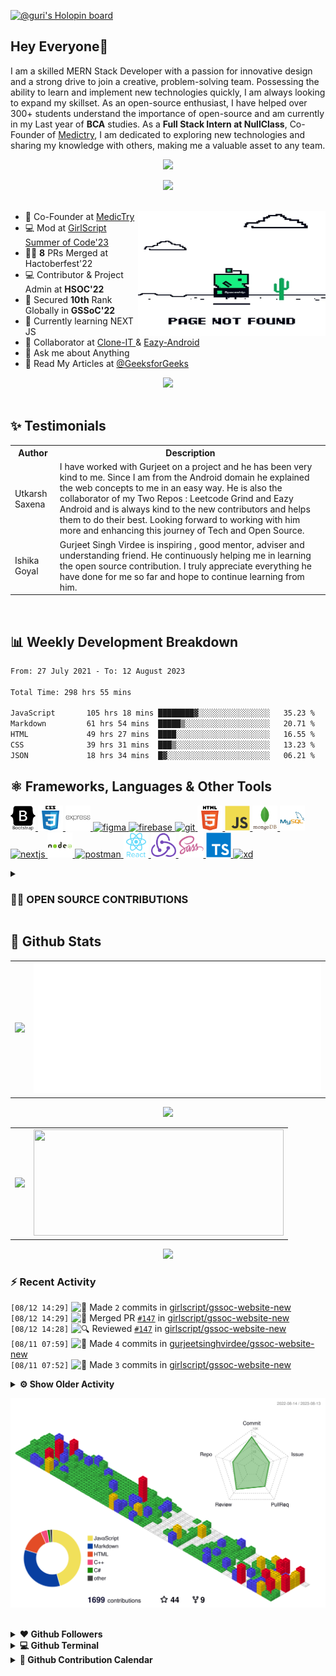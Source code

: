 [![@guri's Holopin board](https://holopin.io/api/user/board?user=guri)](https://holopin.io/@guri)

<!----------------------------------------------------------------ABOUT ME ----------------------------------------------------->

## Hey Everyone👋

I am a skilled MERN Stack Developer with a passion for innovative design and a strong drive to join a creative, problem-solving team. Possessing the ability to learn and implement new technologies quickly, I am always looking to expand my skillset. As an open-source enthusiast, I have helped over 300+ students understand the importance of open-source and am currently in my Last year of **BCA** studies. 
As a **Full Stack Intern at NullClass**, Co-Founder of [Medictry](https://www.linkedin.com/company/89489745), I am dedicated to exploring new technologies and sharing my knowledge with others, making me a valuable asset to any team.

<p align="center">
    <a href = "mailto: gurjeetsinghvirdee@gmail.com" target="_blank"><img src="https://img.shields.io/badge/gurjeetsinghvirdee@gmail.com-D74E43?style=for-the-badge&logo=gmail&logoColor=white"></a>
 </p>
 
<div align="center">
    <img src="https://api.visitorbadge.io/api/visitors?path=https%3A%2F%2Fgithub.com%2Fgurjeetsinghvirdee%2Fgurjeetsinghvirdee&label=VISITORS&labelColor=%23d9e3f0&countColor=%232ccce4"  width="150" />
</div>

<img src="https://www.animatedimages.org/data/media/562/animated-line-image-0111.gif" width="1000" height="2" />

<div>

<img align="right" height="200" width="300" src="https://raw.githubusercontent.com/gurjeetsinghvirdee/gurjeetsinghvirdee/main/giphy.webp" />
       <ul align="left">
            <li> 🏢 Co-Founder at <a href="https://www.linkedin.com/company/medictry/">MedicTry</a>
            <li> 💻 Mod at <a href="https://gssoc.girlscript.tech/"> GirlScript Summer of Code'23 </a></li>
            <li> 🧑‍💻 <strong>8</strong> PRs Merged at Hactoberfest'22 </li>
            <li> 💻 Contributor & Project Admin at <strong>HSOC'22</strong> </li>
            <li> 🎉 Secured <strong>10th</strong> Rank Globally in <strong>GSSoC'22</strong> </li>
            <li> 🏫 Currently learning NEXT JS </li>
            <li> 🤝 Collaborator at <a href="https://github.com/Rayman-Sodhi/Clone-IT"> Clone-IT </a> & <a href="https://github.com/utkarsh006/Eazy-Android"> Eazy-Android </a>
            </li>
            <li> 💬 Ask me about Anything </li>
            <li> 📕 Read My Articles at 
                <a href="https://auth.geeksforgeeks.org/user/gurjeetsinghvirdee/articles" target="_blank">@GeeksforGeeks</a>
            </li>
       </ul>  
</div>

<!--------------------------- Lanyard Profile--------------------------------->

<div align="center">        
    <a href="https://discord.com/users/916597112882495510"><img src="https://lanyard.cnrad.dev/api/916597112882495510" /></a>
</div>

<img src="https://www.animatedimages.org/data/media/562/animated-line-image-0111.gif" width="1000" height="2" />        
<!------------------------------------------TESTIMONIALS----------------------------------------------->
        
## ✨ Testimonials
        
<table>
  <tr>
    <th>Author</th>
    <th>Description</th>
  </tr>
  <tr>
    <td>Utkarsh Saxena</td>
    <td>I have worked with Gurjeet on a project and he has been very kind to me. Since I am from the Android domain he explained the web concepts to me in an easy way. He is also the collaborator of my Two Repos : Leetcode Grind and Eazy Android and is always kind to the new contributors and helps them to do their best. Looking forward to working with him more and enhancing this journey of Tech and Open Source.</td>
  </tr>
  <tr>
      <td>Ishika Goyal</td>
      <td>Gurjeet Singh Virdee is inspiring , good mentor, adviser and understanding friend. He continuously helping me in learning the open source contribution. I     truly appreciate everything he have done for me so far and hope to continue learning from him.</td>
  </tr>
</table>

<img src="https://www.animatedimages.org/data/media/562/animated-line-image-0111.gif" width="1000" height="2" />

<!-------------------------------------------------WAKA TIME---------------------------------------------------->

## 📊 Weekly Development Breakdown
  
<!--START_SECTION:waka-->

```txt
From: 27 July 2021 - To: 12 August 2023

Total Time: 298 hrs 55 mins

JavaScript       105 hrs 18 mins ████████▓░░░░░░░░░░░░░░░░   35.23 %
Markdown         61 hrs 54 mins  █████▒░░░░░░░░░░░░░░░░░░░   20.71 %
HTML             49 hrs 27 mins  ████░░░░░░░░░░░░░░░░░░░░░   16.55 %
CSS              39 hrs 31 mins  ███▒░░░░░░░░░░░░░░░░░░░░░   13.23 %
JSON             18 hrs 34 mins  █▓░░░░░░░░░░░░░░░░░░░░░░░   06.21 %
```

<!--END_SECTION:waka--> 

<!---------------------------------Frameworks, Languages & Other Tools ------------------------------------->        
        
## ⚛️ Frameworks, Languages & Other Tools        
 
<p align="left"> 
    <a href="https://getbootstrap.com" target="_blank" rel="noreferrer"> <img src="https://raw.githubusercontent.com/devicons/devicon/master/icons/bootstrap/bootstrap-plain-wordmark.svg" alt="bootstrap" width="40" height="40"/> 
    </a> 
    <a href="https://www.w3schools.com/css/" target="_blank" rel="noreferrer"> <img src="https://raw.githubusercontent.com/devicons/devicon/master/icons/css3/css3-original-wordmark.svg" alt="css3" width="40" height="40"/> 
    </a> 
    <a href="https://expressjs.com" target="_blank" rel="noreferrer"> <img src="https://raw.githubusercontent.com/devicons/devicon/master/icons/express/express-original-wordmark.svg" alt="express" width="40" height="40"/> 
    </a> 
    <a href="https://www.figma.com/" target="_blank" rel="noreferrer"> <img src="https://www.vectorlogo.zone/logos/figma/figma-icon.svg" alt="figma" width="40" height="40"/> 
    </a> <a href="https://firebase.google.com/" target="_blank" rel="noreferrer"> <img src="https://www.vectorlogo.zone/logos/firebase/firebase-icon.svg" alt="firebase" width="40" height="40"/> 
    </a> 
    <a href="https://git-scm.com/" target="_blank" rel="noreferrer"> <img src="https://www.vectorlogo.zone/logos/git-scm/git-scm-icon.svg" alt="git" width="40" height="40"/> 
    </a> 
    <a href="https://www.w3.org/html/" target="_blank" rel="noreferrer"> <img src="https://raw.githubusercontent.com/devicons/devicon/master/icons/html5/html5-original-wordmark.svg" alt="html5" width="40" height="40"/> 
    </a> 
    <a href="https://developer.mozilla.org/en-US/docs/Web/JavaScript" target="_blank" rel="noreferrer"> <img src="https://raw.githubusercontent.com/devicons/devicon/master/icons/javascript/javascript-original.svg" alt="javascript" width="40" height="40"/> 
    </a> 
    <a href="https://www.mongodb.com/" target="_blank" rel="noreferrer"> <img src="https://raw.githubusercontent.com/devicons/devicon/master/icons/mongodb/mongodb-original-wordmark.svg" alt="mongodb" width="40" height="40"/> 
    </a> 
    <a href="https://www.mysql.com/" target="_blank" rel="noreferrer"> <img src="https://raw.githubusercontent.com/devicons/devicon/master/icons/mysql/mysql-original-wordmark.svg" alt="mysql" width="40" height="40"/> 
    </a> 
    <a href="https://nextjs.org/" target="_blank" rel="noreferrer"> <img src="https://cdn.worldvectorlogo.com/logos/nextjs-2.svg" alt="nextjs" width="40" height="40"/> 
    </a> 
    <a href="https://nodejs.org" target="_blank" rel="noreferrer"> <img src="https://raw.githubusercontent.com/devicons/devicon/master/icons/nodejs/nodejs-original-wordmark.svg" alt="nodejs" width="40" height="40"/> 
    </a> 
    <a href="https://postman.com" target="_blank" rel="noreferrer"> <img src="https://www.vectorlogo.zone/logos/getpostman/getpostman-icon.svg" alt="postman" width="40" height="40"/> 
    </a> 
    <a href="https://reactjs.org/" target="_blank" rel="noreferrer"> <img src="https://raw.githubusercontent.com/devicons/devicon/master/icons/react/react-original-wordmark.svg" alt="react" width="40" height="40"/> 
    </a> 
    <a href="https://redux.js.org" target="_blank" rel="noreferrer"> <img src="https://raw.githubusercontent.com/devicons/devicon/master/icons/redux/redux-original.svg" alt="redux" width="40" height="40"/> 
    </a> 
    <a href="https://sass-lang.com" target="_blank" rel="noreferrer"> <img src="https://raw.githubusercontent.com/devicons/devicon/master/icons/sass/sass-original.svg" alt="sass" width="40" height="40"/> 
    </a> 
    <a href="https://www.typescriptlang.org/" target="_blank" rel="noreferrer"> <img src="https://raw.githubusercontent.com/devicons/devicon/master/icons/typescript/typescript-original.svg" alt="typescript" width="40" height="40"/> 
    </a> 
    <a href="https://www.adobe.com/products/xd.html" target="_blank" rel="noreferrer"> <img src="https://cdn.worldvectorlogo.com/logos/adobe-xd.svg" alt="xd" width="40" height="40"/> 
    </a> 
</p>

<!---------------------- OPEN SOURCE CONTRIBUTIONS ---------------------->
        
<details>
    <summary><h3> 👨‍💻 OPEN SOURCE CONTRIBUTIONS</h3></summary>  
    
|S.No.|Open Source Program |Duration| Contribution |Role|Rewards|
|---------|--------|-------|-------|----|-----|    
| 1. | GirlScript Summer Of Code 2022 | 1st Mar - 31st May 2022 | [Click Here](https://docs.google.com/document/d/15t_iThcyiNgIuAUmTJ9Utjy1ccxwTGZXy_0n8VYsHLE/edit?usp=sharing) | Contributor | [Link](https://drive.google.com/drive/folders/1gYYFepBLm09uATAZ9_Nh34opop_0nfCi?usp=sharing) |    
| 2. | GirlScript Summer Of Code 2022 | 1st Mar - 31st May 2022 | [Bundli-Frontend](https://github.com/Ayush7614/Bundli-Frontend) & [WebDev-ProjectKart](https://github.com/khushi-purwar/WebDev-ProjectKart) | Mentor | [Link](https://drive.google.com/drive/folders/1d0gDnPh8gR8qU61g-fWLEhahhshR8PXh?usp=sharing) |
| 3. | GirlScript Summer Of Code 2022 | 1st Mar - 31st July 2022 | Discord Moderator, Managing participants <br> activity through out the program. | Technical Team | T-Shirt [Link](https://drive.google.com/drive/folders/1B2jDXyXA-L-XXypvaNzrpXRTVY7GW-04?usp=sharing) |
| 4. | Hack Club RAIT | 1st July - 30st September 2022 | [Click Here](https://docs.google.com/document/d/1_ZutQmDbGkuFsbypF2oX_jbmFMf7OV-X4kr8xVs5J0w) | Contributor | [Link](https://drive.google.com/file/d/1Km6kXQU3NWr8OkWnaHB7-vLfEjhffplE/view?usp=sharing) |
| 5. | Hacktoberfest | 1st October - 31st October 2022 | [Click Here](https://docs.google.com/document/d/1mv27yGR7-SsIDOinqsYDnFutXHG49awhzvZYaEna3rM) | Contributor | T-Shirt & Stickers | 
| 6. | HyperEdge WOB'23 | 1st Feb - 1st May | Discord Moderator, Managing Leaderboard | Managing Team | - |
| 7. | GirlScript Summer Of Code 2023 | 6th May - 03 July | Jarvis - Decentralised Expense Tracker, GameZone | Mentor | - |
| 8. | GirlScript Summer Of Code 2023 | 29 May  - Present | Managing the activity of PA, Mentors & Contributors throughout the program | Discord Mod | - |
    
</details>

<!------------------------------------------------------------ GITHUB STATS ------------------------------------------------------------------------>
        
## 💫 Github Stats

<table>    
<tr>
  <td align="center">
    <img width="400" src="https://github-readme-streak-stats.herokuapp.com/?user=gurjeetsinghvirdee&theme=shades-of-purple&hide_border=true&border_radius=0&date_format=j%20M%5B%20Y%5D" />
  </td>
  <td align="center">
    <img src="https://github.com/gurjeetsinghvirdee/gurjeetsinghvirdee/blob/main/metrics.plugin.isocalendar.svg" />
  </td>
</tr>
</table>

<div align="center">
    <img width="600" src="https://github-profile-trophy.vercel.app/?username=gurjeetsinghvirdee&theme=shades-of-purple&column=5" /> 
</div>

<table>    
<tr>
  <td align="center">
    <img width="400" src="https://github-readme-stats.vercel.app/api?username=gurjeetsinghvirdee&show_icons=true&theme=shades-of-purple&include_all_commits=true" />
  </td>
  <td align="center">
    <img height="170" width="400" src="https://github-readme-stats.vercel.app/api/top-langs/?username=gurjeetsinghvirdee&layout=compact&theme=shades-of-purple&langs_count=15" /> 
  </td>
</tr>
</table>

<div align="center">
  <img src="https://github-readme-activity-graph.vercel.app/graph?username=gurjeetsinghvirdee&theme=synthwave-84&true&hide_border=true" />
</div>
        
### ⚡ Recent Activity     
        
<!--START_SECTION:activity-->  
`[08/12 14:29]` <img alt="📝" src="https://github.com/cheesits456/github-activity-readme/raw/master/icons/commit.png" align="top" height="18"> Made `2` commits in [girlscript/gssoc-website-new](https://github.com/girlscript/gssoc-website-new)  
`[08/12 14:29]` <img alt="🎉" src="https://github.com/cheesits456/github-activity-readme/raw/master/icons/merge.png" align="top" height="18"> Merged PR [`#147`](https://github.com//girlscript/gssoc-website-new/pull/147 '[2023] Final Leaderboard') in [girlscript/gssoc-website-new](https://github.com/girlscript/gssoc-website-new)  
`[08/12 14:28]` <img alt="🔍" src="https://github.com/cheesits456/github-activity-readme/raw/master/icons/review.png" align="top" height="18"> Reviewed [`#147`](https://github.com//girlscript/gssoc-website-new/pull/147 '[2023] Final Leaderboard') in [girlscript/gssoc-website-new](https://github.com/girlscript/gssoc-website-new)  
`[08/11 07:59]` <img alt="📝" src="https://github.com/cheesits456/github-activity-readme/raw/master/icons/commit.png" align="top" height="18"> Made `4` commits in [gurjeetsinghvirdee/gssoc-website-new](https://github.com/gurjeetsinghvirdee/gssoc-website-new)  
`[08/11 07:52]` <img alt="📝" src="https://github.com/cheesits456/github-activity-readme/raw/master/icons/commit.png" align="top" height="18"> Made `3` commits in [girlscript/gssoc-website-new](https://github.com/girlscript/gssoc-website-new)  

<details><summary><b> ⚙️ Show Older Activity</b></summary>

`[08/11 07:52]` <img alt="🎉" src="https://github.com/cheesits456/github-activity-readme/raw/master/icons/merge.png" align="top" height="18"> Merged PR [`#146`](https://github.com//girlscript/gssoc-website-new/pull/146 'Fetching PRs from json file ') in [girlscript/gssoc-website-new](https://github.com/girlscript/gssoc-website-new)  
`[08/11 07:52]` <img alt="✅" src="https://github.com/cheesits456/github-activity-readme/raw/master/icons/pr-open.png" align="top" height="18"> Opened PR [`#146`](https://github.com//girlscript/gssoc-website-new/pull/146 'Fetching PRs from json file ') in [girlscript/gssoc-website-new](https://github.com/girlscript/gssoc-website-new)  
`[08/11 07:51]` <img alt="📝" src="https://github.com/cheesits456/github-activity-readme/raw/master/icons/commit.png" align="top" height="18"> Made `1` commit in [gurjeetsinghvirdee/gssoc-website-new](https://github.com/gurjeetsinghvirdee/gssoc-website-new)  
`[08/11 07:45]` <img alt="📂" src="https://github.com/cheesits456/github-activity-readme/raw/master/icons/create-branch.png" align="top" height="18"> Created branch [`api`](https://github.com/gurjeetsinghvirdee/gssoc-website-new/tree/api) in [gurjeetsinghvirdee/gssoc-website-new](https://github.com/gurjeetsinghvirdee/gssoc-website-new)  
`[08/11 07:32]` <img alt="📝" src="https://github.com/cheesits456/github-activity-readme/raw/master/icons/commit.png" align="top" height="18"> Made `1` commit in [gurjeetsinghvirdee/gssoc-website-new](https://github.com/gurjeetsinghvirdee/gssoc-website-new)  
`[08/11 07:32]` <img alt="📝" src="https://github.com/cheesits456/github-activity-readme/raw/master/icons/commit.png" align="top" height="18"> Made `1` commit in [girlscript/gssoc-website-new](https://github.com/girlscript/gssoc-website-new)  
`[08/09 15:59]` <img alt="❗️" src="https://github.com/cheesits456/github-activity-readme/raw/master/icons/issue.png" align="top" height="18"> Closed issue [`#2852`](https://github.com//kunjgit/GameZone/issues/2852 '[New game]: card Game') in [kunjgit/GameZone](https://github.com/kunjgit/GameZone)  
`[08/09 15:55]` <img alt="🗣" src="https://github.com/cheesits456/github-activity-readme/raw/master/icons/comment.png" align="top" height="18"> Commented on [`#2856`](https://github.com//kunjgit/GameZone/issues/2856 'Game Addition') in [kunjgit/GameZone](https://github.com/kunjgit/GameZone)  
`[08/09 15:52]` <img alt="❗️" src="https://github.com/cheesits456/github-activity-readme/raw/master/icons/issue.png" align="top" height="18"> Closed issue [`#2854`](https://github.com//kunjgit/GameZone/issues/2854 '[New game]: mine-sweeper game') in [kunjgit/GameZone](https://github.com/kunjgit/GameZone)  
`[08/09 15:52]` <img alt="🎉" src="https://github.com/cheesits456/github-activity-readme/raw/master/icons/merge.png" align="top" height="18"> Merged PR [`#2855`](https://github.com//kunjgit/GameZone/pull/2855 'my mine sweeper game is added') in [kunjgit/GameZone](https://github.com/kunjgit/GameZone)  
`[08/09 15:52]` <img alt="📝" src="https://github.com/cheesits456/github-activity-readme/raw/master/icons/commit.png" align="top" height="18"> Made `2` commits in [kunjgit/GameZone](https://github.com/kunjgit/GameZone)  
`[08/09 15:46]` <img alt="🔍" src="https://github.com/cheesits456/github-activity-readme/raw/master/icons/review.png" align="top" height="18"> Reviewed [`#2855`](https://github.com//kunjgit/GameZone/pull/2855 'my mine sweeper game is added') in [kunjgit/GameZone](https://github.com/kunjgit/GameZone)  
`[08/09 15:41]` <img alt="🗣" src="https://github.com/cheesits456/github-activity-readme/raw/master/icons/comment.png" align="top" height="18"> Commented on [`#2856`](https://github.com//kunjgit/GameZone/issues/2856 'Game Addition') in [kunjgit/GameZone](https://github.com/kunjgit/GameZone)  
`[08/09 15:24]` <img alt="❌" src="https://github.com/cheesits456/github-activity-readme/raw/master/icons/pr-close.png" align="top" height="18"> Closed PR [`#2856`](https://github.com//kunjgit/GameZone/pull/2856 'Game Addition') in [kunjgit/GameZone](https://github.com/kunjgit/GameZone)  
`[08/09 15:23]` <img alt="🔍" src="https://github.com/cheesits456/github-activity-readme/raw/master/icons/review.png" align="top" height="18"> Reviewed [`#2856`](https://github.com//kunjgit/GameZone/pull/2856 'Game Addition') in [kunjgit/GameZone](https://github.com/kunjgit/GameZone)  
`[08/09 14:41]` <img alt="📝" src="https://github.com/cheesits456/github-activity-readme/raw/master/icons/commit.png" align="top" height="18"> Made `4` commits in [gurjeetsinghvirdee/gssoc-website-new](https://github.com/gurjeetsinghvirdee/gssoc-website-new)  
`[08/09 13:17]` <img alt="📝" src="https://github.com/cheesits456/github-activity-readme/raw/master/icons/commit.png" align="top" height="18"> Made `3` commits in [kunjgit/GameZone](https://github.com/kunjgit/GameZone)  
`[08/09 13:17]` <img alt="🎉" src="https://github.com/cheesits456/github-activity-readme/raw/master/icons/merge.png" align="top" height="18"> Merged PR [`#2833`](https://github.com//kunjgit/GameZone/pull/2833 'Added a new game called Crossy Road') in [kunjgit/GameZone](https://github.com/kunjgit/GameZone)  
`[08/09 13:17]` <img alt="❗️" src="https://github.com/cheesits456/github-activity-readme/raw/master/icons/issue.png" align="top" height="18"> Closed issue [`#2824`](https://github.com//kunjgit/GameZone/issues/2824 '[New game]: Crossy Road') in [kunjgit/GameZone](https://github.com/kunjgit/GameZone)  
`[08/09 11:26]` <img alt="❗️" src="https://github.com/cheesits456/github-activity-readme/raw/master/icons/issue.png" align="top" height="18"> Closed issue [`#2842`](https://github.com//kunjgit/GameZone/issues/2842 '[New game]: Test your brain') in [kunjgit/GameZone](https://github.com/kunjgit/GameZone)  
`[08/09 11:26]` <img alt="📝" src="https://github.com/cheesits456/github-activity-readme/raw/master/icons/commit.png" align="top" height="18"> Made `3` commits in [kunjgit/GameZone](https://github.com/kunjgit/GameZone)  
`[08/09 11:26]` <img alt="🎉" src="https://github.com/cheesits456/github-activity-readme/raw/master/icons/merge.png" align="top" height="18"> Merged PR [`#2843`](https://github.com//kunjgit/GameZone/pull/2843 'TEST YOUR BRAIN GAME IS ADDED') in [kunjgit/GameZone](https://github.com/kunjgit/GameZone)  
`[08/09 11:25]` <img alt="🔍" src="https://github.com/cheesits456/github-activity-readme/raw/master/icons/review.png" align="top" height="18"> Reviewed [`#2843`](https://github.com//kunjgit/GameZone/pull/2843 'TEST YOUR BRAIN GAME IS ADDED') in [kunjgit/GameZone](https://github.com/kunjgit/GameZone)  
`[08/09 11:08]` <img alt="📝" src="https://github.com/cheesits456/github-activity-readme/raw/master/icons/commit.png" align="top" height="18"> Made `1` commit in [girlscript/gssoc-website-new](https://github.com/girlscript/gssoc-website-new)  
`[08/09 10:56]` <img alt="❗️" src="https://github.com/cheesits456/github-activity-readme/raw/master/icons/issue.png" align="top" height="18"> Closed issue [`#2838`](https://github.com//kunjgit/GameZone/issues/2838 '[Enhancement]: MENJA game is not playable ') in [kunjgit/GameZone](https://github.com/kunjgit/GameZone)  
`[08/09 10:56]` <img alt="📝" src="https://github.com/cheesits456/github-activity-readme/raw/master/icons/commit.png" align="top" height="18"> Made `2` commits in [kunjgit/GameZone](https://github.com/kunjgit/GameZone)  
`[08/09 10:56]` <img alt="🎉" src="https://github.com/cheesits456/github-activity-readme/raw/master/icons/merge.png" align="top" height="18"> Merged PR [`#2841`](https://github.com//kunjgit/GameZone/pull/2841 'Resolved issue related to MENJA game') in [kunjgit/GameZone](https://github.com/kunjgit/GameZone)  
`[08/09 10:56]` <img alt="🔍" src="https://github.com/cheesits456/github-activity-readme/raw/master/icons/review.png" align="top" height="18"> Reviewed [`#2841`](https://github.com//kunjgit/GameZone/pull/2841 'Resolved issue related to MENJA game') in [kunjgit/GameZone](https://github.com/kunjgit/GameZone)  
`[08/09 10:55]` <img alt="❗️" src="https://github.com/cheesits456/github-activity-readme/raw/master/icons/issue.png" align="top" height="18"> Closed issue [`#2830`](https://github.com//kunjgit/GameZone/issues/2830 '[New game]: Candy Match Saga') in [kunjgit/GameZone](https://github.com/kunjgit/GameZone)  
`[08/09 10:55]` <img alt="📝" src="https://github.com/cheesits456/github-activity-readme/raw/master/icons/commit.png" align="top" height="18"> Made `3` commits in [kunjgit/GameZone](https://github.com/kunjgit/GameZone)  
`[08/09 10:55]` <img alt="🎉" src="https://github.com/cheesits456/github-activity-readme/raw/master/icons/merge.png" align="top" height="18"> Merged PR [`#2846`](https://github.com//kunjgit/GameZone/pull/2846 'Added Candy match saga game') in [kunjgit/GameZone](https://github.com/kunjgit/GameZone)  
`[08/09 10:54]` <img alt="🔍" src="https://github.com/cheesits456/github-activity-readme/raw/master/icons/review.png" align="top" height="18"> Reviewed [`#2846`](https://github.com//kunjgit/GameZone/pull/2846 'Added Candy match saga game') in [kunjgit/GameZone](https://github.com/kunjgit/GameZone)  
`[08/09 09:19]` <img alt="📝" src="https://github.com/cheesits456/github-activity-readme/raw/master/icons/commit.png" align="top" height="18"> Made `1` commit in [girlscript/gssoc-website-new](https://github.com/girlscript/gssoc-website-new)  
`[08/09 07:28]` <img alt="🗣" src="https://github.com/cheesits456/github-activity-readme/raw/master/icons/comment.png" align="top" height="18"> Commented on [`#2507`](https://github.com//pranjay-poddar/Dev-Geeks/issues/2507 'Improve the UI of the deployed website') in [pranjay-poddar/Dev-Geeks](https://github.com/pranjay-poddar/Dev-Geeks)  
`[08/09 07:11]` <img alt="🗣" src="https://github.com/cheesits456/github-activity-readme/raw/master/icons/comment.png" align="top" height="18"> Commented on [`#2507`](https://github.com//pranjay-poddar/Dev-Geeks/issues/2507 'Improve the UI of the deployed website') in [pranjay-poddar/Dev-Geeks](https://github.com/pranjay-poddar/Dev-Geeks)  
`[08/09 06:11]` <img alt="📝" src="https://github.com/cheesits456/github-activity-readme/raw/master/icons/commit.png" align="top" height="18"> Made `2` commits in [kunjgit/GameZone](https://github.com/kunjgit/GameZone)  
`[08/09 06:11]` <img alt="🎉" src="https://github.com/cheesits456/github-activity-readme/raw/master/icons/merge.png" align="top" height="18"> Merged PR [`#2832`](https://github.com//kunjgit/GameZone/pull/2832 'Resolving hover effect on gihub') in [kunjgit/GameZone](https://github.com/kunjgit/GameZone)  
`[08/09 06:11]` <img alt="🔍" src="https://github.com/cheesits456/github-activity-readme/raw/master/icons/review.png" align="top" height="18"> Reviewed [`#2832`](https://github.com//kunjgit/GameZone/pull/2832 'Resolving hover effect on gihub') in [kunjgit/GameZone](https://github.com/kunjgit/GameZone)  
`[08/09 06:10]` <img alt="📝" src="https://github.com/cheesits456/github-activity-readme/raw/master/icons/commit.png" align="top" height="18"> Made `7` commits in [kunjgit/GameZone](https://github.com/kunjgit/GameZone)  
`[08/09 06:10]` <img alt="❗️" src="https://github.com/cheesits456/github-activity-readme/raw/master/icons/issue.png" align="top" height="18"> Closed issue [`#2834`](https://github.com//kunjgit/GameZone/issues/2834 '[New game]: Numeral Whiz') in [kunjgit/GameZone](https://github.com/kunjgit/GameZone)  
`[08/09 06:10]` <img alt="🎉" src="https://github.com/cheesits456/github-activity-readme/raw/master/icons/merge.png" align="top" height="18"> Merged PR [`#2835`](https://github.com//kunjgit/GameZone/pull/2835 'added Numeral-Whiz') in [kunjgit/GameZone](https://github.com/kunjgit/GameZone)  
`[08/09 06:09]` <img alt="🔍" src="https://github.com/cheesits456/github-activity-readme/raw/master/icons/review.png" align="top" height="18"> Reviewed [`#2835`](https://github.com//kunjgit/GameZone/pull/2835 'added Numeral-Whiz') in [kunjgit/GameZone](https://github.com/kunjgit/GameZone)  
`[08/09 06:09]` <img alt="📝" src="https://github.com/cheesits456/github-activity-readme/raw/master/icons/commit.png" align="top" height="18"> Made `2` commits in [kunjgit/GameZone](https://github.com/kunjgit/GameZone)  
`[08/09 06:09]` <img alt="🎉" src="https://github.com/cheesits456/github-activity-readme/raw/master/icons/merge.png" align="top" height="18"> Merged PR [`#2809`](https://github.com//kunjgit/GameZone/pull/2809 'Fixed the Footer') in [kunjgit/GameZone](https://github.com/kunjgit/GameZone)  
`[08/09 06:08]` <img alt="❌" src="https://github.com/cheesits456/github-activity-readme/raw/master/icons/pr-close.png" align="top" height="18"> Reopened PR [`#2809`](https://github.com//kunjgit/GameZone/pull/2809 'Fixed the Footer') in [kunjgit/GameZone](https://github.com/kunjgit/GameZone)  
`[08/08 19:45]` <img alt="📝" src="https://github.com/cheesits456/github-activity-readme/raw/master/icons/commit.png" align="top" height="18"> Made `8` commits in [gurjeetsinghvirdee/gssoc-website-new](https://github.com/gurjeetsinghvirdee/gssoc-website-new)  
`[08/08 19:42]` <img alt="❗️" src="https://github.com/cheesits456/github-activity-readme/raw/master/icons/issue.png" align="top" height="18"> Closed issue [`#2272`](https://github.com//kunjgit/GameZone/issues/2272 '[New game]: Add "Tenzin Game" to the Repository') in [kunjgit/GameZone](https://github.com/kunjgit/GameZone)  
`[08/08 19:41]` <img alt="❗️" src="https://github.com/cheesits456/github-activity-readme/raw/master/icons/issue.png" align="top" height="18"> Closed issue [`#2381`](https://github.com//kunjgit/GameZone/issues/2381 '[New game]: Be with 1') in [kunjgit/GameZone](https://github.com/kunjgit/GameZone)  
`[08/08 19:41]` <img alt="❗️" src="https://github.com/cheesits456/github-activity-readme/raw/master/icons/issue.png" align="top" height="18"> Closed issue [`#2271`](https://github.com//kunjgit/GameZone/issues/2271 '[New game]: Space Invaders') in [kunjgit/GameZone](https://github.com/kunjgit/GameZone)  
`[08/08 19:40]` <img alt="❗️" src="https://github.com/cheesits456/github-activity-readme/raw/master/icons/issue.png" align="top" height="18"> Closed issue [`#2820`](https://github.com//kunjgit/GameZone/issues/2820 '[New game]: Typing Game') in [kunjgit/GameZone](https://github.com/kunjgit/GameZone)  
`[08/08 19:40]` <img alt="🗣" src="https://github.com/cheesits456/github-activity-readme/raw/master/icons/comment.png" align="top" height="18"> Commented on [`#2820`](https://github.com//kunjgit/GameZone/issues/2820 '[New game]: Typing Game') in [kunjgit/GameZone](https://github.com/kunjgit/GameZone)  
`[08/08 19:40]` <img alt="❗️" src="https://github.com/cheesits456/github-activity-readme/raw/master/icons/issue.png" align="top" height="18"> Closed issue [`#2813`](https://github.com//kunjgit/GameZone/issues/2813 '[New game]: Picture Puzzle Game') in [kunjgit/GameZone](https://github.com/kunjgit/GameZone)  
`[08/08 19:39]` <img alt="❗️" src="https://github.com/cheesits456/github-activity-readme/raw/master/icons/issue.png" align="top" height="18"> Closed issue [`#2804`](https://github.com//kunjgit/GameZone/issues/2804 '[New game]: Self Checker Game') in [kunjgit/GameZone](https://github.com/kunjgit/GameZone)  
`[08/08 19:39]` <img alt="❗️" src="https://github.com/cheesits456/github-activity-readme/raw/master/icons/issue.png" align="top" height="18"> Closed issue [`#2707`](https://github.com//kunjgit/GameZone/issues/2707 '[New game]: Claw Crane') in [kunjgit/GameZone](https://github.com/kunjgit/GameZone)  
`[08/08 19:39]` <img alt="📝" src="https://github.com/cheesits456/github-activity-readme/raw/master/icons/commit.png" align="top" height="18"> Made `2` commits in [kunjgit/GameZone](https://github.com/kunjgit/GameZone)  
`[08/08 19:39]` <img alt="🎉" src="https://github.com/cheesits456/github-activity-readme/raw/master/icons/merge.png" align="top" height="18"> Merged PR [`#2750`](https://github.com//kunjgit/GameZone/pull/2750 'New game Claw Crane added') in [kunjgit/GameZone](https://github.com/kunjgit/GameZone)  
`[08/08 19:38]` <img alt="🔍" src="https://github.com/cheesits456/github-activity-readme/raw/master/icons/review.png" align="top" height="18"> Reviewed [`#2750`](https://github.com//kunjgit/GameZone/pull/2750 'New game Claw Crane added') in [kunjgit/GameZone](https://github.com/kunjgit/GameZone)  
`[08/08 19:38]` <img alt="❌" src="https://github.com/cheesits456/github-activity-readme/raw/master/icons/pr-close.png" align="top" height="18"> Closed PR [`#2829`](https://github.com//kunjgit/GameZone/pull/2829 '[GSSoC\'23] Picture Puzzle Game ✔️') in [kunjgit/GameZone](https://github.com/kunjgit/GameZone)  
`[08/08 19:37]` <img alt="🔍" src="https://github.com/cheesits456/github-activity-readme/raw/master/icons/review.png" align="top" height="18"> Reviewed [`#2829`](https://github.com//kunjgit/GameZone/pull/2829 '[GSSoC\'23] Picture Puzzle Game ✔️') in [kunjgit/GameZone](https://github.com/kunjgit/GameZone)  
`[08/08 19:34]` <img alt="📝" src="https://github.com/cheesits456/github-activity-readme/raw/master/icons/commit.png" align="top" height="18"> Made `6` commits in [kunjgit/GameZone](https://github.com/kunjgit/GameZone)  
`[08/08 19:33]` <img alt="🎉" src="https://github.com/cheesits456/github-activity-readme/raw/master/icons/merge.png" align="top" height="18"> Merged PR [`#2822`](https://github.com//kunjgit/GameZone/pull/2822 'Added Typing game Issue #2820') in [kunjgit/GameZone](https://github.com/kunjgit/GameZone)  
`[08/08 19:30]` <img alt="🔍" src="https://github.com/cheesits456/github-activity-readme/raw/master/icons/review.png" align="top" height="18"> Reviewed [`#2822`](https://github.com//kunjgit/GameZone/pull/2822 'Added Typing game Issue #2820') in [kunjgit/GameZone](https://github.com/kunjgit/GameZone)  
`[08/08 19:29]` <img alt="📝" src="https://github.com/cheesits456/github-activity-readme/raw/master/icons/commit.png" align="top" height="18"> Made `28` commits in [Ishan-77/GameZone](https://github.com/Ishan-77/GameZone)  
`[08/08 19:28]` <img alt="🗣" src="https://github.com/cheesits456/github-activity-readme/raw/master/icons/comment.png" align="top" height="18"> Commented on [`#2822`](https://github.com//kunjgit/GameZone/issues/2822 'Added Typing game Issue #2820') in [kunjgit/GameZone](https://github.com/kunjgit/GameZone)  
`[08/08 19:27]` <img alt="🔍" src="https://github.com/cheesits456/github-activity-readme/raw/master/icons/review.png" align="top" height="18"> Reviewed [`#2822`](https://github.com//kunjgit/GameZone/pull/2822 'Added Typing game Issue #2820') in [kunjgit/GameZone](https://github.com/kunjgit/GameZone)  
`[08/08 19:26]` <img alt="📝" src="https://github.com/cheesits456/github-activity-readme/raw/master/icons/commit.png" align="top" height="18"> Made `3` commits in [kunjgit/GameZone](https://github.com/kunjgit/GameZone)  
`[08/08 19:26]` <img alt="❗️" src="https://github.com/cheesits456/github-activity-readme/raw/master/icons/issue.png" align="top" height="18"> Closed issue [`#2817`](https://github.com//kunjgit/GameZone/issues/2817 '[New game]: Word Quest ') in [kunjgit/GameZone](https://github.com/kunjgit/GameZone)  
`[08/08 19:26]` <img alt="🎉" src="https://github.com/cheesits456/github-activity-readme/raw/master/icons/merge.png" align="top" height="18"> Merged PR [`#2818`](https://github.com//kunjgit/GameZone/pull/2818 'witty_word_quest') in [kunjgit/GameZone](https://github.com/kunjgit/GameZone)  
`[08/08 19:25]` <img alt="🔍" src="https://github.com/cheesits456/github-activity-readme/raw/master/icons/review.png" align="top" height="18"> Reviewed [`#2818`](https://github.com//kunjgit/GameZone/pull/2818 'witty_word_quest') in [kunjgit/GameZone](https://github.com/kunjgit/GameZone)  
`[08/08 19:25]` <img alt="📝" src="https://github.com/cheesits456/github-activity-readme/raw/master/icons/commit.png" align="top" height="18"> Made `25` commits in [harshita-2003/GameZone](https://github.com/harshita-2003/GameZone)  
`[08/08 19:22]` <img alt="📝" src="https://github.com/cheesits456/github-activity-readme/raw/master/icons/commit.png" align="top" height="18"> Made `2` commits in [kunjgit/GameZone](https://github.com/kunjgit/GameZone)  
`[08/08 19:22]` <img alt="❗️" src="https://github.com/cheesits456/github-activity-readme/raw/master/icons/issue.png" align="top" height="18"> Closed issue [`#2812`](https://github.com//kunjgit/GameZone/issues/2812 '[Enhancement]: Enhancing Sciara of Colors Game') in [kunjgit/GameZone](https://github.com/kunjgit/GameZone)  
`[08/08 19:22]` <img alt="🎉" src="https://github.com/cheesits456/github-activity-readme/raw/master/icons/merge.png" align="top" height="18"> Merged PR [`#2815`](https://github.com//kunjgit/GameZone/pull/2815 'Changes in SCIARA OF COLORS Game') in [kunjgit/GameZone](https://github.com/kunjgit/GameZone)  
`[08/08 19:19]` <img alt="🔍" src="https://github.com/cheesits456/github-activity-readme/raw/master/icons/review.png" align="top" height="18"> Reviewed [`#2815`](https://github.com//kunjgit/GameZone/pull/2815 'Changes in SCIARA OF COLORS Game') in [kunjgit/GameZone](https://github.com/kunjgit/GameZone)  
`[08/08 19:13]` <img alt="📝" src="https://github.com/cheesits456/github-activity-readme/raw/master/icons/commit.png" align="top" height="18"> Made `4` commits in [kunjgit/GameZone](https://github.com/kunjgit/GameZone)  
`[08/08 19:13]` <img alt="❗️" src="https://github.com/cheesits456/github-activity-readme/raw/master/icons/issue.png" align="top" height="18"> Closed issue [`#2734`](https://github.com//kunjgit/GameZone/issues/2734 '[New game]: CSS crossword') in [kunjgit/GameZone](https://github.com/kunjgit/GameZone)  
`[08/08 19:13]` <img alt="🎉" src="https://github.com/cheesits456/github-activity-readme/raw/master/icons/merge.png" align="top" height="18"> Merged PR [`#2810`](https://github.com//kunjgit/GameZone/pull/2810 'New game CSS Crossword added') in [kunjgit/GameZone](https://github.com/kunjgit/GameZone)  
`[08/08 19:13]` <img alt="📝" src="https://github.com/cheesits456/github-activity-readme/raw/master/icons/commit.png" align="top" height="18"> Made `19` commits in [KanchandeepK/GameZone](https://github.com/KanchandeepK/GameZone)  
`[08/08 19:12]` <img alt="🔍" src="https://github.com/cheesits456/github-activity-readme/raw/master/icons/review.png" align="top" height="18"> Reviewed [`#2810`](https://github.com//kunjgit/GameZone/pull/2810 'New game CSS Crossword added') in [kunjgit/GameZone](https://github.com/kunjgit/GameZone)  
`[08/08 19:01]` <img alt="❗️" src="https://github.com/cheesits456/github-activity-readme/raw/master/icons/issue.png" align="top" height="18"> Closed issue [`#2806`](https://github.com//kunjgit/GameZone/issues/2806 '[New game]: Start Reactor game') in [kunjgit/GameZone](https://github.com/kunjgit/GameZone)  
`[08/08 19:01]` <img alt="❌" src="https://github.com/cheesits456/github-activity-readme/raw/master/icons/pr-close.png" align="top" height="18"> Closed PR [`#2807`](https://github.com//kunjgit/GameZone/pull/2807 'Added Start Reactor game #2806') in [kunjgit/GameZone](https://github.com/kunjgit/GameZone)  
`[08/08 19:00]` <img alt="🔍" src="https://github.com/cheesits456/github-activity-readme/raw/master/icons/review.png" align="top" height="18"> Reviewed [`#2807`](https://github.com//kunjgit/GameZone/pull/2807 'Added Start Reactor game #2806') in [kunjgit/GameZone](https://github.com/kunjgit/GameZone)  
`[08/08 19:00]` <img alt="🔍" src="https://github.com/cheesits456/github-activity-readme/raw/master/icons/review.png" align="top" height="18"> Reviewed [`#2807`](https://github.com//kunjgit/GameZone/pull/2807 'Added Start Reactor game #2806') in [kunjgit/GameZone](https://github.com/kunjgit/GameZone)  
`[08/08 18:54]` <img alt="🎉" src="https://github.com/cheesits456/github-activity-readme/raw/master/icons/merge.png" align="top" height="18"> Merged PR [`#2808`](https://github.com//kunjgit/GameZone/pull/2808 'Flip Coin') in [kunjgit/GameZone](https://github.com/kunjgit/GameZone)  
`[08/08 18:54]` <img alt="📝" src="https://github.com/cheesits456/github-activity-readme/raw/master/icons/commit.png" align="top" height="18"> Made `3` commits in [kunjgit/GameZone](https://github.com/kunjgit/GameZone)  
`[08/08 18:54]` <img alt="❗️" src="https://github.com/cheesits456/github-activity-readme/raw/master/icons/issue.png" align="top" height="18"> Closed issue [`#2802`](https://github.com//kunjgit/GameZone/issues/2802 '[New game]: Flip the coin') in [kunjgit/GameZone](https://github.com/kunjgit/GameZone)  
`[08/08 18:53]` <img alt="🔍" src="https://github.com/cheesits456/github-activity-readme/raw/master/icons/review.png" align="top" height="18"> Reviewed [`#2808`](https://github.com//kunjgit/GameZone/pull/2808 'Flip Coin') in [kunjgit/GameZone](https://github.com/kunjgit/GameZone)  
`[08/08 18:53]` <img alt="❗️" src="https://github.com/cheesits456/github-activity-readme/raw/master/icons/issue.png" align="top" height="18"> Closed issue [`#2788`](https://github.com//kunjgit/GameZone/issues/2788 '[Bug]: Fixing the footer') in [kunjgit/GameZone](https://github.com/kunjgit/GameZone)  
`[08/08 18:52]` <img alt="❌" src="https://github.com/cheesits456/github-activity-readme/raw/master/icons/pr-close.png" align="top" height="18"> Closed PR [`#2809`](https://github.com//kunjgit/GameZone/pull/2809 'Fixed the Footer') in [kunjgit/GameZone](https://github.com/kunjgit/GameZone)  
`[08/08 18:52]` <img alt="🗣" src="https://github.com/cheesits456/github-activity-readme/raw/master/icons/comment.png" align="top" height="18"> Commented on [`#2809`](https://github.com//kunjgit/GameZone/issues/2809 'Fixed the Footer') in [kunjgit/GameZone](https://github.com/kunjgit/GameZone)  
`[08/08 18:43]` <img alt="🗣" src="https://github.com/cheesits456/github-activity-readme/raw/master/icons/comment.png" align="top" height="18"> Commented on [`#2829`](https://github.com//kunjgit/GameZone/issues/2829 '[GSSoC\'23] Picture Puzzle Game ✔️') in [kunjgit/GameZone](https://github.com/kunjgit/GameZone)  
`[08/08 17:52]` <img alt="🎉" src="https://github.com/cheesits456/github-activity-readme/raw/master/icons/merge.png" align="top" height="18"> Merged PR [`#2823`](https://github.com//kunjgit/GameZone/pull/2823 'Add New Game') in [kunjgit/GameZone](https://github.com/kunjgit/GameZone)  
`[08/08 17:52]` <img alt="📝" src="https://github.com/cheesits456/github-activity-readme/raw/master/icons/commit.png" align="top" height="18"> Made `3` commits in [kunjgit/GameZone](https://github.com/kunjgit/GameZone)  
`[08/08 17:52]` <img alt="❗️" src="https://github.com/cheesits456/github-activity-readme/raw/master/icons/issue.png" align="top" height="18"> Closed issue [`#2819`](https://github.com//kunjgit/GameZone/issues/2819 '[New game]: CSS Select') in [kunjgit/GameZone](https://github.com/kunjgit/GameZone)  
`[08/08 17:51]` <img alt="📝" src="https://github.com/cheesits456/github-activity-readme/raw/master/icons/commit.png" align="top" height="18"> Made `13` commits in [Sriparno08/GameZone](https://github.com/Sriparno08/GameZone)  
`[08/08 17:51]` <img alt="📝" src="https://github.com/cheesits456/github-activity-readme/raw/master/icons/commit.png" align="top" height="18"> Made `5` commits in [kunjgit/GameZone](https://github.com/kunjgit/GameZone)  
`[08/08 17:51]` <img alt="❗️" src="https://github.com/cheesits456/github-activity-readme/raw/master/icons/issue.png" align="top" height="18"> Closed issue [`#2679`](https://github.com//kunjgit/GameZone/issues/2679 '[New game]: Squid game') in [kunjgit/GameZone](https://github.com/kunjgit/GameZone)  
`[08/08 17:51]` <img alt="🎉" src="https://github.com/cheesits456/github-activity-readme/raw/master/icons/merge.png" align="top" height="18"> Merged PR [`#2827`](https://github.com//kunjgit/GameZone/pull/2827 'New Game') in [kunjgit/GameZone](https://github.com/kunjgit/GameZone)  
`[08/08 17:14]` <img alt="❌" src="https://github.com/cheesits456/github-activity-readme/raw/master/icons/pr-close.png" align="top" height="18"> Closed PR [`#2805`](https://github.com//kunjgit/GameZone/pull/2805 'Added Self-Checkers-Game') in [kunjgit/GameZone](https://github.com/kunjgit/GameZone)  
`[08/08 17:14]` <img alt="🔍" src="https://github.com/cheesits456/github-activity-readme/raw/master/icons/review.png" align="top" height="18"> Reviewed [`#2805`](https://github.com//kunjgit/GameZone/pull/2805 'Added Self-Checkers-Game') in [kunjgit/GameZone](https://github.com/kunjgit/GameZone)  
`[08/08 17:07]` <img alt="🔍" src="https://github.com/cheesits456/github-activity-readme/raw/master/icons/review.png" align="top" height="18"> Reviewed [`#2805`](https://github.com//kunjgit/GameZone/pull/2805 'Added Self-Checkers-Game') in [kunjgit/GameZone](https://github.com/kunjgit/GameZone)  
`[08/08 17:07]` <img alt="📝" src="https://github.com/cheesits456/github-activity-readme/raw/master/icons/commit.png" align="top" height="18"> Made `8` commits in [sujanrupu/GameZone](https://github.com/sujanrupu/GameZone)  
`[08/08 17:04]` <img alt="❗️" src="https://github.com/cheesits456/github-activity-readme/raw/master/icons/issue.png" align="top" height="18"> Closed issue [`#2721`](https://github.com//kunjgit/GameZone/issues/2721 '[New game]: Rocket Game') in [kunjgit/GameZone](https://github.com/kunjgit/GameZone)  
`[08/08 17:04]` <img alt="📝" src="https://github.com/cheesits456/github-activity-readme/raw/master/icons/commit.png" align="top" height="18"> Made `7` commits in [kunjgit/GameZone](https://github.com/kunjgit/GameZone)  
`[08/08 17:04]` <img alt="🎉" src="https://github.com/cheesits456/github-activity-readme/raw/master/icons/merge.png" align="top" height="18"> Merged PR [`#2796`](https://github.com//kunjgit/GameZone/pull/2796 'Kunjgit/#2721') in [kunjgit/GameZone](https://github.com/kunjgit/GameZone)  
`[08/08 17:04]` <img alt="🔍" src="https://github.com/cheesits456/github-activity-readme/raw/master/icons/review.png" align="top" height="18"> Reviewed [`#2796`](https://github.com//kunjgit/GameZone/pull/2796 'Kunjgit/#2721') in [kunjgit/GameZone](https://github.com/kunjgit/GameZone)  
`[08/07 19:02]` <img alt="📝" src="https://github.com/cheesits456/github-activity-readme/raw/master/icons/commit.png" align="top" height="18"> Made `4` commits in [kunjgit/GameZone](https://github.com/kunjgit/GameZone)  
`[08/07 19:02]` <img alt="❗️" src="https://github.com/cheesits456/github-activity-readme/raw/master/icons/issue.png" align="top" height="18"> Closed issue [`#2798`](https://github.com//kunjgit/GameZone/issues/2798 '[New game]: Find Extra Cube Game') in [kunjgit/GameZone](https://github.com/kunjgit/GameZone)  
`[08/07 19:02]` <img alt="🎉" src="https://github.com/cheesits456/github-activity-readme/raw/master/icons/merge.png" align="top" height="18"> Merged PR [`#2800`](https://github.com//kunjgit/GameZone/pull/2800 '[GSSoC\'23] Find Extra Cube Game ✔️') in [kunjgit/GameZone](https://github.com/kunjgit/GameZone)  
`[08/07 19:02]` <img alt="🔍" src="https://github.com/cheesits456/github-activity-readme/raw/master/icons/review.png" align="top" height="18"> Reviewed [`#2800`](https://github.com//kunjgit/GameZone/pull/2800 '[GSSoC\'23] Find Extra Cube Game ✔️') in [kunjgit/GameZone](https://github.com/kunjgit/GameZone)  
`[08/07 19:02]` <img alt="📝" src="https://github.com/cheesits456/github-activity-readme/raw/master/icons/commit.png" align="top" height="18"> Made `10` commits in [Avdhesh-Varshney/GameZone](https://github.com/Avdhesh-Varshney/GameZone)  
`[08/07 19:01]` <img alt="📝" src="https://github.com/cheesits456/github-activity-readme/raw/master/icons/commit.png" align="top" height="18"> Made `9` commits in [kunjgit/GameZone](https://github.com/kunjgit/GameZone)  
`[08/07 19:01]` <img alt="🎉" src="https://github.com/cheesits456/github-activity-readme/raw/master/icons/merge.png" align="top" height="18"> Merged PR [`#2790`](https://github.com//kunjgit/GameZone/pull/2790 'Pathplex game added') in [kunjgit/GameZone](https://github.com/kunjgit/GameZone)  
`[08/07 19:01]` <img alt="❗️" src="https://github.com/cheesits456/github-activity-readme/raw/master/icons/issue.png" align="top" height="18"> Closed issue [`#2789`](https://github.com//kunjgit/GameZone/issues/2789 '[New game]: PathPlex') in [kunjgit/GameZone](https://github.com/kunjgit/GameZone)  
`[08/07 19:00]` <img alt="🔍" src="https://github.com/cheesits456/github-activity-readme/raw/master/icons/review.png" align="top" height="18"> Reviewed [`#2790`](https://github.com//kunjgit/GameZone/pull/2790 'Pathplex game added') in [kunjgit/GameZone](https://github.com/kunjgit/GameZone)  
`[08/07 17:38]` <img alt="🎉" src="https://github.com/cheesits456/github-activity-readme/raw/master/icons/merge.png" align="top" height="18"> Merged PR [`#2787`](https://github.com//kunjgit/GameZone/pull/2787 'Added 3d Snake Game') in [kunjgit/GameZone](https://github.com/kunjgit/GameZone)  
`[08/07 17:38]` <img alt="📝" src="https://github.com/cheesits456/github-activity-readme/raw/master/icons/commit.png" align="top" height="18"> Made `6` commits in [kunjgit/GameZone](https://github.com/kunjgit/GameZone)  
`[08/07 17:38]` <img alt="❗️" src="https://github.com/cheesits456/github-activity-readme/raw/master/icons/issue.png" align="top" height="18"> Closed issue [`#2786`](https://github.com//kunjgit/GameZone/issues/2786 '[New game]: 3D Snake') in [kunjgit/GameZone](https://github.com/kunjgit/GameZone)  
`[08/07 17:37]` <img alt="🔍" src="https://github.com/cheesits456/github-activity-readme/raw/master/icons/review.png" align="top" height="18"> Reviewed [`#2787`](https://github.com//kunjgit/GameZone/pull/2787 'Added 3d Snake Game') in [kunjgit/GameZone](https://github.com/kunjgit/GameZone)  
`[08/07 17:37]` <img alt="📝" src="https://github.com/cheesits456/github-activity-readme/raw/master/icons/commit.png" align="top" height="18"> Made `7` commits in [sujanrupu/GameZone](https://github.com/sujanrupu/GameZone)  
`[08/07 17:34]` <img alt="🎉" src="https://github.com/cheesits456/github-activity-readme/raw/master/icons/merge.png" align="top" height="18"> Merged PR [`#2803`](https://github.com//kunjgit/GameZone/pull/2803 'Changes in Typing Speed Test Game') in [kunjgit/GameZone](https://github.com/kunjgit/GameZone)  
`[08/07 17:34]` <img alt="📝" src="https://github.com/cheesits456/github-activity-readme/raw/master/icons/commit.png" align="top" height="18"> Made `2` commits in [kunjgit/GameZone](https://github.com/kunjgit/GameZone)  
`[08/07 17:34]` <img alt="❗️" src="https://github.com/cheesits456/github-activity-readme/raw/master/icons/issue.png" align="top" height="18"> Closed issue [`#2801`](https://github.com//kunjgit/GameZone/issues/2801 '[Enhancement]: Typing Speed Test') in [kunjgit/GameZone](https://github.com/kunjgit/GameZone)  
`[08/07 17:33]` <img alt="🔍" src="https://github.com/cheesits456/github-activity-readme/raw/master/icons/review.png" align="top" height="18"> Reviewed [`#2803`](https://github.com//kunjgit/GameZone/pull/2803 'Changes in Typing Speed Test Game') in [kunjgit/GameZone](https://github.com/kunjgit/GameZone)  
`[08/07 17:32]` <img alt="🎉" src="https://github.com/cheesits456/github-activity-readme/raw/master/icons/merge.png" align="top" height="18"> Merged PR [`#2785`](https://github.com//kunjgit/GameZone/pull/2785 'Added a new game called Rocket Showdown') in [kunjgit/GameZone](https://github.com/kunjgit/GameZone)  
`[08/07 17:32]` <img alt="❗️" src="https://github.com/cheesits456/github-activity-readme/raw/master/icons/issue.png" align="top" height="18"> Closed issue [`#2782`](https://github.com//kunjgit/GameZone/issues/2782 '[New game]: Rocket Showdown') in [kunjgit/GameZone](https://github.com/kunjgit/GameZone)  
`[08/07 17:32]` <img alt="📝" src="https://github.com/cheesits456/github-activity-readme/raw/master/icons/commit.png" align="top" height="18"> Made `2` commits in [kunjgit/GameZone](https://github.com/kunjgit/GameZone)  
`[08/07 17:31]` <img alt="🔍" src="https://github.com/cheesits456/github-activity-readme/raw/master/icons/review.png" align="top" height="18"> Reviewed [`#2785`](https://github.com//kunjgit/GameZone/pull/2785 'Added a new game called Rocket Showdown') in [kunjgit/GameZone](https://github.com/kunjgit/GameZone)  
`[08/07 17:26]` <img alt="❗️" src="https://github.com/cheesits456/github-activity-readme/raw/master/icons/issue.png" align="top" height="18"> Closed issue [`#2797`](https://github.com//kunjgit/GameZone/issues/2797 '[New game]: Road car game') in [kunjgit/GameZone](https://github.com/kunjgit/GameZone)  
`[08/07 17:26]` <img alt="📝" src="https://github.com/cheesits456/github-activity-readme/raw/master/icons/commit.png" align="top" height="18"> Made `2` commits in [kunjgit/GameZone](https://github.com/kunjgit/GameZone)  
`[08/07 17:25]` <img alt="🎉" src="https://github.com/cheesits456/github-activity-readme/raw/master/icons/merge.png" align="top" height="18"> Merged PR [`#2799`](https://github.com//kunjgit/GameZone/pull/2799 'game added road car') in [kunjgit/GameZone](https://github.com/kunjgit/GameZone)  
`[08/07 17:25]` <img alt="🔍" src="https://github.com/cheesits456/github-activity-readme/raw/master/icons/review.png" align="top" height="18"> Reviewed [`#2799`](https://github.com//kunjgit/GameZone/pull/2799 'game added road car') in [kunjgit/GameZone](https://github.com/kunjgit/GameZone)  
`[08/07 11:31]` <img alt="📝" src="https://github.com/cheesits456/github-activity-readme/raw/master/icons/commit.png" align="top" height="18"> Made `2` commits in [gurjeetsinghvirdee/apple-vision-pro-clone](https://github.com/gurjeetsinghvirdee/apple-vision-pro-clone)  
`[08/07 10:47]` <img alt="📝" src="https://github.com/cheesits456/github-activity-readme/raw/master/icons/commit.png" align="top" height="18"> Made `1` commit in [gurjeetsinghvirdee/apple-vision-clone](https://github.com/gurjeetsinghvirdee/apple-vision-clone)  
`[08/07 08:43]` <img alt="📝" src="https://github.com/cheesits456/github-activity-readme/raw/master/icons/commit.png" align="top" height="18"> Made `6` commits in [gurjeetsinghvirdee/Dev-Geeks](https://github.com/gurjeetsinghvirdee/Dev-Geeks)  
`[08/07 07:24]` <img alt="📝" src="https://github.com/cheesits456/github-activity-readme/raw/master/icons/commit.png" align="top" height="18"> Made `2` commits in [gurjeetsinghvirdee/apple-vision-clone](https://github.com/gurjeetsinghvirdee/apple-vision-clone)  
`[08/07 07:05]` <img alt="📂" src="https://github.com/cheesits456/github-activity-readme/raw/master/icons/create-branch.png" align="top" height="18"> Created branch [`master`](https://github.com/gurjeetsinghvirdee/apple-vision-clone/tree/master) in [gurjeetsinghvirdee/apple-vision-clone](https://github.com/gurjeetsinghvirdee/apple-vision-clone)  
`[08/07 06:58]` <img alt="➕" src="https://github.com/cheesits456/github-activity-readme/raw/master/icons/create-repo.png" align="top" height="18"> Created repository [gurjeetsinghvirdee/apple-vision-clone](https://github.com/gurjeetsinghvirdee/apple-vision-clone)  
`[08/07 06:38]` <img alt="🎉" src="https://github.com/cheesits456/github-activity-readme/raw/master/icons/merge.png" align="top" height="18"> Merged PR [`#2765`](https://github.com//kunjgit/GameZone/pull/2765 '[ new game ] : Smashingblocks') in [kunjgit/GameZone](https://github.com/kunjgit/GameZone)  
`[08/07 06:38]` <img alt="❗️" src="https://github.com/cheesits456/github-activity-readme/raw/master/icons/issue.png" align="top" height="18"> Closed issue [`#2763`](https://github.com//kunjgit/GameZone/issues/2763 '[New game]: Block smashing game ') in [kunjgit/GameZone](https://github.com/kunjgit/GameZone)  
`[08/07 06:38]` <img alt="📝" src="https://github.com/cheesits456/github-activity-readme/raw/master/icons/commit.png" align="top" height="18"> Made `6` commits in [kunjgit/GameZone](https://github.com/kunjgit/GameZone)  
`[08/07 06:38]` <img alt="🔍" src="https://github.com/cheesits456/github-activity-readme/raw/master/icons/review.png" align="top" height="18"> Reviewed [`#2765`](https://github.com//kunjgit/GameZone/pull/2765 '[ new game ] : Smashingblocks') in [kunjgit/GameZone](https://github.com/kunjgit/GameZone)  
`[08/07 06:11]` <img alt="🗣" src="https://github.com/cheesits456/github-activity-readme/raw/master/icons/comment.png" align="top" height="18"> Commented on [`#4968`](https://github.com//pranjay-poddar/Dev-Geeks/issues/4968 'Removed the Floating Heart Project ') in [pranjay-poddar/Dev-Geeks](https://github.com/pranjay-poddar/Dev-Geeks)  
`[08/07 06:10]` <img alt="✅" src="https://github.com/cheesits456/github-activity-readme/raw/master/icons/pr-open.png" align="top" height="18"> Opened PR [`#4968`](https://github.com//pranjay-poddar/Dev-Geeks/pull/4968 'Removed the Floating Heart Project ') in [pranjay-poddar/Dev-Geeks](https://github.com/pranjay-poddar/Dev-Geeks)  
`[08/07 06:08]` <img alt="📝" src="https://github.com/cheesits456/github-activity-readme/raw/master/icons/commit.png" align="top" height="18"> Made `1711` commits in [gurjeetsinghvirdee/Dev-Geeks](https://github.com/gurjeetsinghvirdee/Dev-Geeks)  
`[08/06 17:29]` <img alt="🗣" src="https://github.com/cheesits456/github-activity-readme/raw/master/icons/comment.png" align="top" height="18"> Commented on [`#2784`](https://github.com//kunjgit/GameZone/issues/2784 'added chopsticks') in [kunjgit/GameZone](https://github.com/kunjgit/GameZone)  
`[08/06 17:26]` <img alt="📝" src="https://github.com/cheesits456/github-activity-readme/raw/master/icons/commit.png" align="top" height="18"> Made `6` commits in [kunjgit/GameZone](https://github.com/kunjgit/GameZone)  
`[08/06 17:26]` <img alt="❗️" src="https://github.com/cheesits456/github-activity-readme/raw/master/icons/issue.png" align="top" height="18"> Closed issue [`#2697`](https://github.com//kunjgit/GameZone/issues/2697 '[New game]: Chopsticks') in [kunjgit/GameZone](https://github.com/kunjgit/GameZone)  
`[08/06 17:26]` <img alt="🎉" src="https://github.com/cheesits456/github-activity-readme/raw/master/icons/merge.png" align="top" height="18"> Merged PR [`#2784`](https://github.com//kunjgit/GameZone/pull/2784 'added chopsticks') in [kunjgit/GameZone](https://github.com/kunjgit/GameZone)  
`[08/06 17:25]` <img alt="🔍" src="https://github.com/cheesits456/github-activity-readme/raw/master/icons/review.png" align="top" height="18"> Reviewed [`#2784`](https://github.com//kunjgit/GameZone/pull/2784 'added chopsticks') in [kunjgit/GameZone](https://github.com/kunjgit/GameZone)  
`[08/06 17:24]` <img alt="📝" src="https://github.com/cheesits456/github-activity-readme/raw/master/icons/commit.png" align="top" height="18"> Made `6` commits in [DyuthiVivek/GameZone](https://github.com/DyuthiVivek/GameZone)  
`[08/06 17:22]` <img alt="❗️" src="https://github.com/cheesits456/github-activity-readme/raw/master/icons/issue.png" align="top" height="18"> Closed issue [`#2767`](https://github.com//kunjgit/GameZone/issues/2767 '[New game]: Anime Clicker') in [kunjgit/GameZone](https://github.com/kunjgit/GameZone)  
`[08/06 17:22]` <img alt="📝" src="https://github.com/cheesits456/github-activity-readme/raw/master/icons/commit.png" align="top" height="18"> Made `5` commits in [kunjgit/GameZone](https://github.com/kunjgit/GameZone)  
`[08/06 17:22]` <img alt="🎉" src="https://github.com/cheesits456/github-activity-readme/raw/master/icons/merge.png" align="top" height="18"> Merged PR [`#2768`](https://github.com//kunjgit/GameZone/pull/2768 'Added Anime Clicker ') in [kunjgit/GameZone](https://github.com/kunjgit/GameZone)  
`[08/06 17:22]` <img alt="🔍" src="https://github.com/cheesits456/github-activity-readme/raw/master/icons/review.png" align="top" height="18"> Reviewed [`#2768`](https://github.com//kunjgit/GameZone/pull/2768 'Added Anime Clicker ') in [kunjgit/GameZone](https://github.com/kunjgit/GameZone)  
`[08/06 17:20]` <img alt="❌" src="https://github.com/cheesits456/github-activity-readme/raw/master/icons/pr-close.png" align="top" height="18"> Closed PR [`#2`](https://github.com//gurjeetsinghvirdee/gssoc-website-new/pull/2 '[ImgBot] Optimize images') in [gurjeetsinghvirdee/gssoc-website-new](https://github.com/gurjeetsinghvirdee/gssoc-website-new)  
`[08/06 17:15]` <img alt="📝" src="https://github.com/cheesits456/github-activity-readme/raw/master/icons/commit.png" align="top" height="18"> Made `4` commits in [kunjgit/GameZone](https://github.com/kunjgit/GameZone)  
`[08/06 17:15]` <img alt="❗️" src="https://github.com/cheesits456/github-activity-readme/raw/master/icons/issue.png" align="top" height="18"> Closed issue [`#2770`](https://github.com//kunjgit/GameZone/issues/2770 '[New game]: Reaction – A Response Game') in [kunjgit/GameZone](https://github.com/kunjgit/GameZone)  
`[08/06 17:15]` <img alt="🎉" src="https://github.com/cheesits456/github-activity-readme/raw/master/icons/merge.png" align="top" height="18"> Merged PR [`#2781`](https://github.com//kunjgit/GameZone/pull/2781 'Added new game') in [kunjgit/GameZone](https://github.com/kunjgit/GameZone)  
`[08/06 17:14]` <img alt="🔍" src="https://github.com/cheesits456/github-activity-readme/raw/master/icons/review.png" align="top" height="18"> Reviewed [`#2781`](https://github.com//kunjgit/GameZone/pull/2781 'Added new game') in [kunjgit/GameZone](https://github.com/kunjgit/GameZone)  
`[08/06 17:14]` <img alt="📝" src="https://github.com/cheesits456/github-activity-readme/raw/master/icons/commit.png" align="top" height="18"> Made `24` commits in [Deepanshu0703/GameZone](https://github.com/Deepanshu0703/GameZone)  

</details>
<!--END_SECTION:activity-->

<!--------------------------------------------- 3D Contribution Graph -------------------------------------------->

![](./profile-3d-contrib/profile-gitblock.svg)

<img src="https://www.animatedimages.org/data/media/562/animated-line-image-0111.gif" width="1000" height="2" />
       
<!---------------------------------------------- Some More Stats ------------------------------------------------->       
       
<details>
  <summary> <b> ❤️ Github Followers </b> </summary>
    <img src="https://github.com/gurjeetsinghvirdee/gurjeetsinghvirdee/blob/main/metrics.plugin.people.followers.svg" />
</details>   

<details>
  <summary> <b> 💻 Github Terminal </b> </summary>
    <img src="https://github.com/gurjeetsinghvirdee/gurjeetsinghvirdee/blob/main/metrics.plugin.terminal.svg" />
</details>

<details>
  <summary> <b> 📆 Github Contribution Calendar </b></summary>
    <img src="https://github.com/gurjeetsinghvirdee/gurjeetsinghvirdee/blob/main/metrics.plugin.yearlycalendar.svg" />
</details>

<img src="https://www.animatedimages.org/data/media/562/animated-line-image-0111.gif" width="1000" height="2" />
